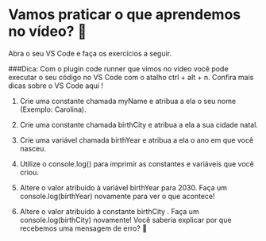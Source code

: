 # Vamos praticar o que aprendemos no vídeo? 💪

Abra o seu VS Code e faça os exercícios a seguir.

###Dica: Com o plugin code runner que vimos no vídeo você pode executar o seu código no VS Code com o atalho ctrl + alt + n. Confira mais dicas sobre o VS Code aqui !

 1. Crie uma constante chamada myName e atribua a ela o seu nome (Exemplo: Carolina).

 2. Crie uma constante chamada birthCity e atribua a ela a sua cidade natal.

 3. Crie uma variável chamada birthYear e atribua a ela o ano em que você nasceu.

 4. Utilize o console.log() para imprimir as constantes e variáveis que você criou.

 5. Altere o valor atribuído à variável birthYear para 2030. Faça um console.log(birthYear) novamente para ver o que acontece!

 6. Altere o valor atribuído à constante birthCity . Faça um console.log(birthCity) novamente! Você saberia explicar por que recebemos uma mensagem de erro? 🤔

